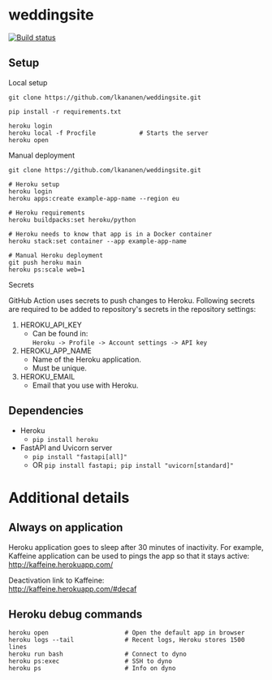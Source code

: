 # weddingsite

[![Build status](https://github.com/lkananen/weddingsite/actions/workflows/github-actions.yml/badge.svg?branch=main)](https://github.com/lkananen/weddingsite/actions/workflows/github-actions.yml)


## Setup

Local setup

```
git clone https://github.com/lkananen/weddingsite.git

pip install -r requirements.txt

heroku login
heroku local -f Procfile            # Starts the server
heroku open
```

Manual deployment

```
git clone https://github.com/lkananen/weddingsite.git

# Heroku setup
heroku login
heroku apps:create example-app-name --region eu

# Heroku requirements
heroku buildpacks:set heroku/python

# Heroku needs to know that app is in a Docker container 
heroku stack:set container --app example-app-name

# Manual Heroku deployment
git push heroku main
heroku ps:scale web=1
```

Secrets

GitHub Action uses secrets to push changes to Heroku. Following secrets are required to be added to repository's secrets in the repository settings:
1. HEROKU_API_KEY
   - Can be found in:   
     `Heroku -> Profile -> Account settings -> API key`
2. HEROKU_APP_NAME
   - Name of the Heroku application.
   - Must be unique.
3. HEROKU_EMAIL
   - Email that you use with Heroku.

## Dependencies

- Heroku
  - `pip install heroku`
- FastAPI and Uvicorn server
  - `pip install "fastapi[all]"`
  - OR `pip install fastapi; pip install "uvicorn[standard]"`


# Additional details

## Always on application
Heroku application goes to sleep after 30 minutes of inactivity. For example, Kaffeine application can be used to pings the app so that it stays active:  
http://kaffeine.herokuapp.com/

Deactivation link to Kaffeine:  
http://kaffeine.herokuapp.com/#decaf

## Heroku debug commands
```
heroku open                     # Open the default app in browser
heroku logs --tail              # Recent logs, Heroku stores 1500 lines
heroku run bash                 # Connect to dyno
heroku ps:exec                  # SSH to dyno
heroku ps                       # Info on dyno
```